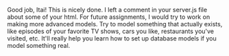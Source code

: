 Good job, Itai! This is nicely done. I left a comment in your server.js file about some of your html. For future assignments, I would try to work on making more advanced models. Try to model something that actually exists, like episodes of your favorite TV shows, cars you like, restaurants you've visited, etc. It'll really help you learn how to set up database models if you model something real. 
